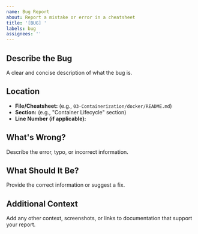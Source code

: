 ```yaml
---
name: Bug Report
about: Report a mistake or error in a cheatsheet
title: '[BUG] '
labels: bug
assignees: ''
---
```


## Describe the Bug
A clear and concise description of what the bug is.

## Location
- **File/Cheatsheet:** (e.g., `03-Containerization/docker/README.md`)
- **Section:** (e.g., "Container Lifecycle" section)
- **Line Number (if applicable):** 

## What's Wrong?
Describe the error, typo, or incorrect information.

## What Should It Be?
Provide the correct information or suggest a fix.

## Additional Context
Add any other context, screenshots, or links to documentation that support your report.
